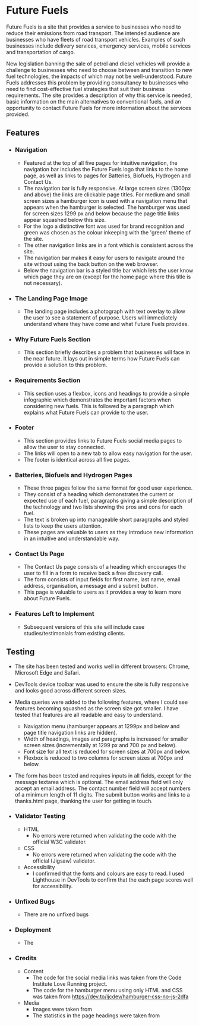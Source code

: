 # Future Fuels

Future Fuels is a site that provides a service to businesses who need to reduce their emissions from road transport. The intended audience are businesses who have fleets of road transport vehicles. Examples of such businesses include delivery services, emergency services, mobile services and transportation of cargo.

New legislation banning the sale of petrol and diesel vehicles will provide a challenge to businesses who need to choose between and transition to new fuel technologies, the impacts of which may not be well-understood. Future Fuels addresses this problem by providing consultancy to businesses who need to find cost-effective fuel strategies that suit their business requirements. The site provides a description of why this service is needed, basic information on the main alternatives to conventional fuels, and an opportunity to contact Future Fuels for more information about the services provided.

## Features

* ### Navigation
    * Featured at the top of all five pages for intuitive navigation, the navigation bar includes the Future Fuels logo that links to the home page, as well as links to pages for Batteries, Biofuels, Hydrogen and Contact Us.
    *  The navigation bar is fully responsive. At large screen sizes (1300px and above) the links are clickable page titles. For medium and small screen sizes a hamburger icon is used with a navigation menu that appears when the hamburger is selected. The hamburger was used for screen sizes 1299 px and below because the page title links appear squashed below this size.
    * For the logo a distinctive font was used for brand recognition and green was chosen as the colour inkeeping with the 'green' theme of the site.
    * The other navigation links are in a font which is consistent across the site.
    * The navigation bar makes it easy for users to navigate around the site without using the back button on the web browser.
    * Below the navigation bar is a styled title bar which lets the user know which page they are on (except for the home page where this title is not necessary).

* ### The Landing Page Image
    * The landing page includes a photograph with text overlay to allow the user to see a statement of purpose. Users will immediately understand where they have come and what Future Fuels provides.

* ### Why Future Fuels Section
    * This section briefly describes a problem that businesses will face in the near future. It lays out in simple terms how Future Fuels can provide a solution to this problem.

 * ### Requirements Section
    * This section uses a flexbox, icons and headings to provide a simple infographic which demonstrates the important factors when considering new fuels. This is followed by a paragraph which explains what Future Fuels can provide to the user.

* ### Footer
    * This section provides links to Future Fuels social media pages to allow the user to stay connected.
    * The links will open to a new tab to allow easy navigation for the user.
    * The footer is identical across all five pages.

* ### Batteries, Biofuels and Hydrogen Pages
    * These three pages follow the same format for good user experience.
    * They consist of a heading which demonstrates the current or expected use of each fuel, paragraphs giving a simple description of the technology and two lists showing the pros and cons for each fuel.
    * The text is broken up into manageable short paragraphs and styled lists to keep the users attention.
    * These pages are valuable to users as they introduce new information in an intuitive and understandable way.

* ### Contact Us Page
    * The Contact Us page consists of a heading which encourages the user to fill in a form to receive back a free discovery call.
    * The form consists of input fields for first name, last name, email address, organisation, a message and a submit button.
    * This page is valuable to users as it provides a way to learn more about Future Fuels.

* ### Features Left to Implement
    * Subsequent versions of this site will include case studies/testimonials from existing clients.

## Testing
* The site has been tested and works well in different browsers: Chrome, Microsoft Edge and Safari.
* DevTools device toolbar was used to ensure the site is fully responsive and looks good across different screen sizes. 
* Media queries were added to the following features, where I could see features becoming squashed as the screen size got smaller. I have tested that features are all readable and easy to understand.
    * Navigation menu (hamburger appears at 1299px and below and page title navigation links are hidden).
    * Width of headings, images and paragraphs is increased for smaller screen sizes (incrementally at 1299 px and 700 px and below).
    * Font size for all text is reduced for screen sizes at 700px and below. 
    * Flexbox is reduced to two columns for screen sizes at 700px and below. 
* The form has been tested and requires inputs in all fields, except for the message textarea which is optional. The email address field will only accept an email address. The contact number field will accept numbers of a minimum length of 11 digits. The submit button works and links to a thanks.html page, thanking the user for getting in touch.

* ### Validator Testing
    * HTML 
        * No errors were returned when validating the code with the official W3C validator.
    * CSS 
        * No errors were returned when validating the code with the official (Jigsaw) validator.
    * Accessibility
        * I confirmed that the fonts and colours are easy to read. I used Lighthouse in DevTools to confirm that the each page scores well for accessibility.

* ### Unfixed Bugs
    * There are no unfixed bugs

* ### Deployment
    * The

* ### Credits
    * Content
        * The code for the social media links was taken from the Code Institute Love Running project.
        * The code for the hamburger menu using only HTML and CSS was taken from https://dev.to/ljcdev/hamburger-css-no-js-2dfa
    * Media
        * Images were taken from
        * The statistics in the page headings were taken from






